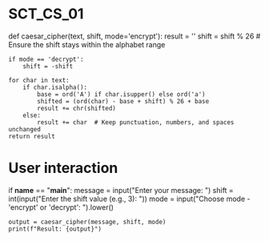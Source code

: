 # SCT_CS_01
def caesar_cipher(text, shift, mode='encrypt'):
    result = ''
    shift = shift % 26  # Ensure the shift stays within the alphabet range

    if mode == 'decrypt':
        shift = -shift

    for char in text:
        if char.isalpha():
            base = ord('A') if char.isupper() else ord('a')
            shifted = (ord(char) - base + shift) % 26 + base
            result += chr(shifted)
        else:
            result += char  # Keep punctuation, numbers, and spaces unchanged
    return result

# User interaction
if __name__ == "__main__":
    message = input("Enter your message: ")
    shift = int(input("Enter the shift value (e.g., 3): "))
    mode = input("Choose mode - 'encrypt' or 'decrypt': ").lower()

    output = caesar_cipher(message, shift, mode)
    print(f"Result: {output}")
    
